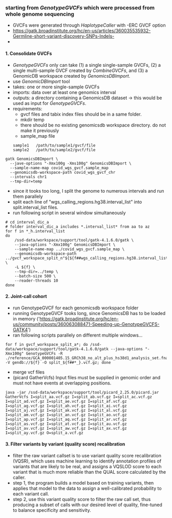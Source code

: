 ### starting from *GenotypeGVCFs* which were processed from whole genome sequencing

- GVCFs were generated through *HaplotypeCaller* with -ERC GVCF option
- https://gatk.broadinstitute.org/hc/en-us/articles/360035535932-Germline-short-variant-discovery-SNPs-Indels-
- 
#### 1. Consolidate GVCFs
- *GenotypeGVCFs* only can take (1) a single single-sample GVCFs, (2) a single multi-sample GVCF created by *CombineGVCFs*, and (3) a GenomicDB workspace created by *GenomicsDBImport*.
- use *GenomicDBImport* tool
- takes: one or more single-sample GVCFs
- imports: data over at least one genomics interval
- outputs: a directory containing a GenomicsDB dataset -> this would be used as input for *GenotypeGVCFs*.
- requirements:
  * gvcf files and tabix index files should be in a same folder.
  * mkdir temp
  * there should be no existing genomicsdb workspace directory. do not make it previously
  * sample_map file
  ~~~
  sample1   /path/to/sample1/gvcf/file
  sample2   /path/to/sample2/gvcf/file
  ~~~
  
~~~bashscript
gatk GenomicsDBImport \
  --jave-options "-Xmx100g -Xms100g" GenomicsDBImport \
  --sample-name-map covid_wgs_gvcf.sample_map
  --genomicsdb-workspace-path covid_wgs_gvcf_chr
  --intervals chr1
  --tmp-dir=temp
~~~
 
- since it tooks too long, I split the genome to numerous intervals and run them parallely
- split each line of "wgs_calling_regions.hg38.interval_list" into split.interval_list files.
- run following script in several window simultaneously
~~~bashscript
# cd interval_dic_a
# folder interval_dic_a includes *.interval_list* from aa to az
for f in *_h.interval_list
do
    /ssd-data/workspace/support/tool/gatk-4.1.6.0/gatk \
    --java-options "-Xmx100g" GenomicsDBImport \
    --sample-name-map ../covid_wgs_gvcf.sample_map \
    --genomicsdb-workspace-path ../gvcf_workspace_split_n"${${f##wgs_calling_regions.hg38.interval_list.splitn}%_h.interval_list}" \
    -L ${f} \
    --tmp-dir=../temp \
    --batch-size 500 \
    --reader-threads 10
done
~~~

#### 2. Joint-call cohort
- run GenotypeGVCF for each genomicsdb workspace folder
- running GenotypeGVCF tooks long, since GenomicsDB has to be loaded in memory ('https://gatk.broadinstitute.org/hc/en-us/community/posts/360063088471-Speeding-up-GenotypeGVCFS-GATK4')
-  ran following scripts parallely on different multiple windows...
~~~bashscript 
for f in gvcf_workspace_split_a*; do /ssd-data/workspace/support/tool/gatk-4.1.6.0/gatk --java-options "-Xmx100g" GenotypeGVCFs -R ./reference/GCA_000001405.15_GRCh38_no_alt_plus_hs38d1_analysis_set.fna -V gendb://${f} -O split_${f##*_}.vcf.gz; done
~~~
- merge vcf files
- (picard GatherVcfs) Input files must be supplied in genomic order and must not have events at overlapping positions.
~~~bashscript
java -jar /ssd-data/workspace/support/tool/picard_2.25.0/picard.jar GatherVcfs I=split_aa.vcf.gz I=split_ab.vcf.gz I=split_ac.vcf.gz I=split_ad.vcf.gz I=split_ae.vcf.gz I=split_af.vcf.gz I=split_ag.vcf.gz I=split_ah.vcf.gz I=split_ai.vcf.gz I=split_aj.vcf.gz I=split_ak.vcf.gz I=split_al.vcf.gz I=split_am.vcf.gz I=split_an.vcf.gz I=split_ao.vcf.gz I=split_ap.vcf.gz I=split_aq.vcf.gz I=split_ar.vcf.gz I=split_as.vcf.gz I=split_at.vcf.gz I=split_au.vcf.gz I=split_av.vcf.gz I=split_aw.vcf.gz I=split_ax.vcf.gz I=split_ay.vcf.gz O=split_a.vcf.gz
~~~

#### 3. Filter variants by variant (quality score) recalibration
- filter the raw variant callset is to use variant quality score recalibration (VQSR), which uses machine learning to identify annotation profiles of variants that are likely to be real, and assigns a VQSLOD score to each variant that is much more reliable than the QUAL score calculated by the caller.
- step 1, the program builds a model based on training variants, then applies that model to the data to assign a well-calibrated probability to each variant call.
- step 2, use this variant quality score to filter the raw call set, thus producing a subset of calls with our desired level of quality, fine-tuned to balance specificity and sensitivity.
